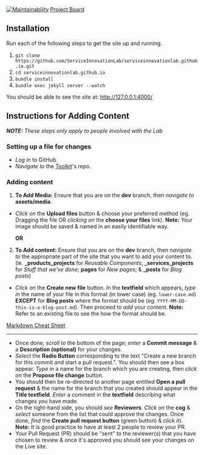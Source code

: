 [![Maintainability](https://api.codeclimate.com/v1/badges/05a76407322970819c76/maintainability)](https://codeclimate.com/github/ServiceInnovationLab/serviceinnovationlab.github.io/maintainability)
[Project Board](https://github.com/orgs/ServiceInnovationLab/projects/2)

## Installation

Run each of the following steps to get the site up and running.

1. `git clone https://github.com/ServiceInnovationLab/serviceinnovationlab.github.io.git`
2. `cd serviceinnovationlab.github.io`
3. `bundle install`
4. `bundle exec jekyll server --watch`

You should be able to see the site at: http://127.0.0.1:4000/

## Instructions for Adding Content

***NOTE:** These steps only apply to people involved with the Lab*

### Setting up a file for changes

- _Log in_ to GitHub.
- _Navigate to_ the [Toolkit](https://github.com/ServiceInnovationLab/serviceinnovationlab.github.io)'s repo.

### Adding content

1. **To Add Media:** Ensure that you are on the **dev** branch, then _navigate to_ **assets/media**.

- _Click on_ the **Upload files** button & choose your preferred method (eg. Dragging the file OR _clicking on_ the **choose your files** link). **Note:** Your image should be saved & named in an easily identifiable way.

    **OR**

2. **To Add content:** Ensure that you are on the **dev** branch, then _navigate to_ the appropriate part of the site that you want to add your content to. (ie. **_products_projects** for _Reusable Components_; **_services_projects** for _Stuff that we've done_; **pages** for _New pages_; & **_posts** for _Blog posts_)

- _Click on_ the **Create new file** button. In the **textfield** which appears, _type in_ the name of your file in this format (in lower case) (eg. `lower-case.md`) **EXCEPT** for **Blog posts** where the format should be (eg. `YYYY-MM-DD-this-is-a-blog-post.md`). Then proceed to _add_ your content.
**Note:** Refer to an existing file to see the how the format should be.

[Markdown Cheat Sheet](https://www.markdownguide.org/cheat-sheet)
___

- Once done, _scroll to_ the bottom of the page; _enter_ a **Commit message** & a **Description (optional)** for your changes.
- _Select_ the **Radio Button** corresponding to the text "Create a new branch for this commit and start a pull request.". You should then see a box appear. _Type in_ a name for the branch which you are creating, then _click on_ the **Propose file change** button.
- You should then be re-directed to another page entitled **Open a pull request** & the name for the branch that you created should appear in the **Title textfield**. _Enter_ a comment in the **textfield** describing what changes you have made.
- On the right-hand side, you should _see_ **Reviewers**. _Click on_ the **cog** & _select_ someone from the list that could approve the changes. Once done, _find_ the **Create pull request button** (green button) & _click it_). **Note:** It is good practice to have at least 2 people to review your PR.
- Your Pull Request (PR) should be "sent" to the reviewer(s) that you have chosen to review & once it's approved you should see your changes on the Live site.
